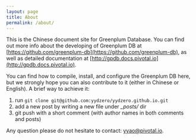 ```yaml
---
layout: page
title: About
permalink: /about/
---
```


This is the Chinese document site for Greenplum Database. You can find out more
info about the developing of Greenplum DB at
[https://github.com/greenplum-db](https://github.com/greenplum-db), 
as well as detailed documentation at
[http://gpdb.docs.pivotal.io](http://gpdb.docs.pivotal.io).

You can find how to compile, install, and configure the Greenplum DB here, but 
we strongly hope you can also contribute to it (either in Chinese or English). 
A brief way to achieve it:

1. run `git clone git@github.com:yydzero/yydzero.github.io.git`
2. add a new post by writing a new file under *_posts/* dir
3. git push with a short comment (with author names in both comments and posts)

Any question please do not hesitate to contact:
[yyao@pivotal.io](mailto:yyao@pivotal.io).
